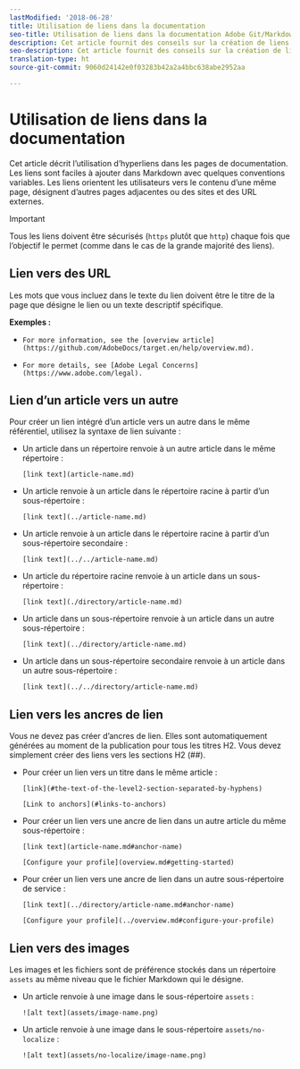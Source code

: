 ```yaml
---
lastModified: '2018-06-28'
title: Utilisation de liens dans la documentation
seo-title: Utilisation de liens dans la documentation Adobe Git/Markdown
description: Cet article fournit des conseils sur la création de liens vers les contenus et les images.
seo-description: Cet article fournit des conseils sur la création de liens vers les contensu et les images pour la documentation Adobe.
translation-type: ht
source-git-commit: 9060d24142e0f03283b42a2a4bbc638abe2952aa

---
```



# Utilisation de liens dans la documentation

Cet article décrit l’utilisation d’hyperliens dans les pages de documentation. Les liens sont faciles à ajouter dans Markdown avec quelques conventions variables. Les liens orientent les utilisateurs vers le contenu d’une même page, désignent d’autres pages adjacentes ou des sites et des URL externes.

> [!IMPORTANT]
> Tous les liens doivent être sécurisés (`https` plutôt que `http`) chaque fois que l’objectif le permet (comme dans le cas de la grande majorité des liens).

## Lien vers des URL

Les mots que vous incluez dans le texte du lien doivent être le titre de la page que désigne le lien ou un texte descriptif spécifique.

**Exemples :**

- `For more information, see the [overview article](https://github.com/AdobeDocs/target.en/help/overview.md).`

- `For more details, see [Adobe Legal Concerns](https://www.adobe.com/legal).`

## Lien d’un article vers un autre

Pour créer un lien intégré d’un article vers un autre dans le même référentiel, utilisez la syntaxe de lien suivante :

- Un article dans un répertoire renvoie à un autre article dans le même répertoire :

   `[link text](article-name.md)`

- Un article renvoie à un article dans le répertoire racine à partir d’un sous-répertoire :

   `[link text](../article-name.md)`

- Un article renvoie à un article dans le répertoire racine à partir d’un sous-répertoire secondaire :

   `[link text](../../article-name.md)`

- Un article du répertoire racine renvoie à un article dans un sous-répertoire :

   `[link text](./directory/article-name.md)`

- Un article dans un sous-répertoire renvoie à un article dans un autre sous-répertoire :

   `[link text](../directory/article-name.md)`

- Un article dans un sous-répertoire secondaire renvoie à un article dans un autre sous-répertoire :

   `[link text](../../directory/article-name.md)`

## Lien vers les ancres de lien

Vous ne devez pas créer d’ancres de lien. Elles sont automatiquement générées au moment de la publication pour tous les titres H2. Vous devez simplement créer des liens vers les sections H2 (##).

- Pour créer un lien vers un titre dans le même article :

   `[link](#the-text-of-the-level2-section-separated-by-hyphens)`

   `[Link to anchors](#links-to-anchors)`

- Pour créer un lien vers une ancre de lien dans un autre article du même sous-répertoire :

   `[link text](article-name.md#anchor-name)`

   `[Configure your profile](overview.md#getting-started)`

- Pour créer un lien vers une ancre de lien dans un autre sous-répertoire de service :

   `[link text](../directory/article-name.md#anchor-name)`

   `[Configure your profile](../overview.md#configure-your-profile)`

## Lien vers des images

Les images et les fichiers sont de préférence stockés dans un répertoire `assets` au même niveau que le fichier Markdown qui le désigne.

- Un article renvoie à une image dans le sous-répertoire `assets` :

   `![alt text](assets/image-name.png)`

- Un article renvoie à une image dans le sous-répertoire `assets/no-localize` :

   `![alt text](assets/no-localize/image-name.png)`

<!--
## Bob's link test

<table id="table_C27955F6B52A45B28BEEAAF14FFC86D8"> 
 <thead> 
  <tr> 
   <th colname="col1" class="entry"> File Type </th> 
   <th colname="col2" class="entry"> Description </th> 
  </tr> 
 </thead>
 <tbody> 
  <tr> 
   <td colname="col1"> <p> <span class="filepath"> .csv </span> </p> </td> 
   <td colname="col2"> <p>A comma-separated values file (such as one created in Excel). This is the file that contains the customer attribute data. See [Link TEST](/help/setup/full-workflow.md) </p> <p> <b>Naming requirements:</b> Ensure that file name extensions do not contain white spaces. </p> </td> 
  </tr> 
  <tr> 
   <td colname="col1"> <p> <span class="filepath"> .fin </span> </p> </td> 
   <td colname="col2"> <p>(Required) The <span class="filepath"> .fin </span> file tells the system that you are finished uploading data. The name of the <span class="filepath"> .fin </span> file must match the name of the <span class="filepath"> .csv </span> file. </p> <p>Adobe recommends creating an empty text file with a <span class="filepath"> .fin </span> extension. An empty file saves space and upload time. </p> <p> <p>Note:  Renaming a <span class="filepath"> .fin </span> file is not allowed after it is uploaded. The <span class="filepath"> .fin </span> file must be uploaded separately and cannot be a renamed, previously uploaded file. </p> </p> <p>After you upload the <span class="filepath"> .fin </span> file in the customer attributes FTP, the system retrieves data quickly (within one minute). This differs from other Adobe FTP-based systems, which pick up data less frequently (around once per hour). </p> <p>The <span class="filepath"> .fin </span> file is not required when using the drag-and-drop upload method. </p> </td> 
  </tr> 
  <tr> 
   <td colname="col1"> <p> <span class="filepath"> .gz </span> or <span class="filepath"> .zip </span> </p> </td> 
   <td colname="col2"> <p> <span class="filepath"> .gz </span> (gzip) or <span class="filepath"> .zip </span> - for compressed files. A <span class="filepath"> .zip </span> file cannot contain more than one file in the archive. </p> <p> <b>Naming requirements:</b> The name of the <span class="filepath"> .zip </span> or <span class="filepath"> .gz </span> should match the name of the <span class="filepath"> .csv </span>. For example, if your <span class="filepath"> .csv </span> file is <span class="filepath"> crm_small.csv </span>, the <span class="filepath"> .zip </span> file should be <span class="filepath"> crm_small.csv.zip </span>. </p> <p>The .fin file must match the .csv. </p> </td> 
  </tr> 
 </tbody> 
</table>
-->
